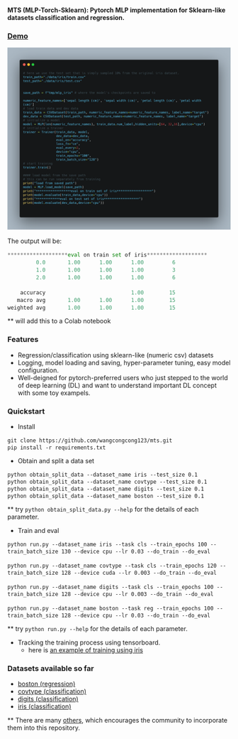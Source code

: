 #### MTS (MLP-Torch-Sklearn): Pytorch MLP implementation for Sklearn-like datasets classification and regression.

### [Demo](example.py)

![](demo.png)

The output will be:

```python
*******************eval on train set of iris*******************
         0.0       1.00      1.00      1.00         6
         1.0       1.00      1.00      1.00         3
         2.0       1.00      1.00      1.00         6

    accuracy                           1.00        15
   macro avg       1.00      1.00      1.00        15
weighted avg       1.00      1.00      1.00        15
```

** will add this to a Colab notebook


### Features
- Regression/classification using sklearn-like (numeric csv) datasets
- Logging, model loading and saving, hyper-parameter tuning, easy model configuration.
- Well-deigned for pytorch-preferred users who just stepped to the world of deep learning (DL) and want to understand important DL concept with some toy exampels.

### Quickstart
- Install
```
git clone https://github.com/wangcongcong123/mts.git
pip install -r requirements.txt
```
- Obtain and split a data set

```
python obtain_split_data --dataset_name iris --test_size 0.1 
python obtain_split_data --dataset_name covtype --test_size 0.1 
python obtain_split_data --dataset_name digits --test_size 0.1 
python obtain_split_data --dataset_name boston --test_size 0.1
```
** try `python obtain_split_data.py --help` for the details of each parameter.

- Train and eval

```
python run.py --dataset_name iris --task cls --train_epochs 100 --train_batch_size 130 --device cpu --lr 0.03 --do_train --do_eval

python run.py --dataset_name covtype --task cls --train_epochs 120 --train_batch_size 128 --device cuda --lr 0.003 --do_train --do_eval

python run.py --dataset_name digits --task cls --train_epochs 100 --train_batch_size 128 --device cpu --lr 0.003 --do_train --do_eval

python run.py --dataset_name boston --task reg --train_epochs 100 --train_batch_size 128 --device cpu --lr 0.03 --do_train --do_eval
```
** try `python run.py --help` for the details of each parameter.

- Tracking the training process using tensorboard.
    - here is [an example of training using iris](https://tensorboard.dev/experiment/eSaz76ckRR2tRpEWF5BUvQ/#scalars)

### Datasets available so far
- [boston (regression)](https://scikit-learn.org/stable/modules/generated/sklearn.datasets.load_boston.html#sklearn.datasets.load_boston)
- [covtype (classification)](https://scikit-learn.org/stable/modules/generated/sklearn.datasets.fetch_covtype.html#sklearn.datasets.fetch_covtype)
- [digits (classification)](https://scikit-learn.org/stable/modules/generated/sklearn.datasets.load_digits.html#sklearn.datasets.load_digits)
- [iris (classification)](https://scikit-learn.org/stable/modules/generated/sklearn.datasets.load_iris.html#sklearn.datasets.load_iris)

** There are many [others](https://scikit-learn.org/stable/datasets/index.html), which encourages the community to incorporate them into this repository.

